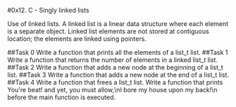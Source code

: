 #0x12. C - Singly linked lists

Use of linked lists.
A linked list is a linear data structure where each element is a separate object.
Linked list elements are not stored at contiguous location; the elements are linked using pointers.

##Task 0
Write a function that prints all the elements of a list_t list.
##Task 1
Write a function that returns the number of elements in a linked list_t list.
##Task 2
Write a function that adds a new node at the beginning of a list_t list.
##Task 3
Write a function that adds a new node at the end of a list_t list.
##Task 4
Write a function that frees a list_t list.
Write a function that prints You're beat! and yet, you must allow,\nI bore my house upon my back!\n before the main function is executed.
